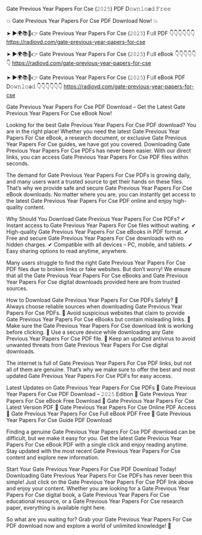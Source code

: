 Gate Previous Year Papers For Cse (𝟸𝟶𝟸𝟻) PDF D𝚘𝚠𝚗𝚕𝚘a𝚍 𝙵𝚛𝚎𝚎

💥 Gate Previous Year Papers For Cse PDF Download Now! 💥

➤ ►🌍📚📱👉 Gate Previous Year Papers For Cse (𝟸𝟶𝟸𝟻) F𝚞ll PDF 👇👇👇👇👇👇
https://radiovd.com/gate-previous-year-papers-for-cse

➤ ►🌍📚📱👉 Gate Previous Year Papers For Cse (𝟸𝟶𝟸𝟻) F𝚞ll eBook 👇👇👇👇👇👇
https://radiovd.com/gate-previous-year-papers-for-cse

➤ ►🌍📚📱👉 Gate Previous Year Papers For Cse (𝟸𝟶𝟸𝟻) F𝚞ll eBook PDF D𝚘𝚠𝚗𝚕𝚘a𝚍 👇👇👇👇👇👇
https://radiovd.com/gate-previous-year-papers-for-cse

Gate Previous Year Papers For Cse PDF Download – Get the Latest Gate Previous Year Papers For Cse eBook Now!

Looking for the best Gate Previous Year Papers For Cse PDF download? You are in the right place! Whether you need the latest Gate Previous Year Papers For Cse eBook, a research document, or exclusive Gate Previous Year Papers For Cse guides, we have got you covered. Downloading Gate Previous Year Papers For Cse PDFs has never been easier. With our direct links, you can access Gate Previous Year Papers For Cse PDF files within seconds.

The demand for Gate Previous Year Papers For Cse PDFs is growing daily, and many users want a trusted source to get their hands on these files. That’s why we provide safe and secure Gate Previous Year Papers For Cse eBook downloads. No matter where you are, you can instantly get access to the latest Gate Previous Year Papers For Cse PDF online and enjoy high-quality content.

Why Should You Download Gate Previous Year Papers For Cse PDFs?
✔ Instant access to Gate Previous Year Papers For Cse files without waiting.
✔ High-quality Gate Previous Year Papers For Cse eBooks in PDF format.
✔ Free and secure Gate Previous Year Papers For Cse downloads with no hidden charges.
✔ Compatible with all devices – PC, mobile, and tablets.
✔ Easy sharing options to read anytime, anywhere.

Many users struggle to find the right Gate Previous Year Papers For Cse PDF files due to broken links or fake websites. But don’t worry! We ensure that all the Gate Previous Year Papers For Cse eBooks and Gate Previous Year Papers For Cse digital downloads provided here are from trusted sources.

How to Download Gate Previous Year Papers For Cse PDFs Safely?
📌 Always choose reliable sources when downloading Gate Previous Year Papers For Cse PDFs.
📌 Avoid suspicious websites that claim to provide Gate Previous Year Papers For Cse eBooks but contain misleading links.
📌 Make sure the Gate Previous Year Papers For Cse download link is working before clicking.
📌 Use a secure device while downloading any Gate Previous Year Papers For Cse PDF file.
📌 Keep an updated antivirus to avoid unwanted threats from Gate Previous Year Papers For Cse digital downloads.

The internet is full of Gate Previous Year Papers For Cse PDF links, but not all of them are genuine. That’s why we make sure to offer the best and most updated Gate Previous Year Papers For Cse PDFs for easy access.

Latest Updates on Gate Previous Year Papers For Cse PDFs
🔹 Gate Previous Year Papers For Cse PDF Download – 𝟸𝟶𝟸𝟻 Edition
🔹 Gate Previous Year Papers For Cse eBook Free Download
🔹 Gate Previous Year Papers For Cse Latest Version PDF
🔹 Gate Previous Year Papers For Cse Online PDF Access
🔹 Gate Previous Year Papers For Cse Full eBook PDF Free
🔹 Gate Previous Year Papers For Cse Guide PDF Download

Finding a genuine Gate Previous Year Papers For Cse PDF download can be difficult, but we make it easy for you. Get the latest Gate Previous Year Papers For Cse eBook PDF with a single click and enjoy reading anytime. Stay updated with the most recent Gate Previous Year Papers For Cse content and explore new information.

Start Your Gate Previous Year Papers For Cse PDF Download Today!
Downloading Gate Previous Year Papers For Cse PDFs has never been this simple! Just click on the Gate Previous Year Papers For Cse PDF link above and enjoy your content. Whether you are looking for a Gate Previous Year Papers For Cse digital book, a Gate Previous Year Papers For Cse educational resource, or a Gate Previous Year Papers For Cse research paper, everything is available right here.

So what are you waiting for? Grab your Gate Previous Year Papers For Cse PDF download now and explore a world of unlimited knowledge! 🚀
